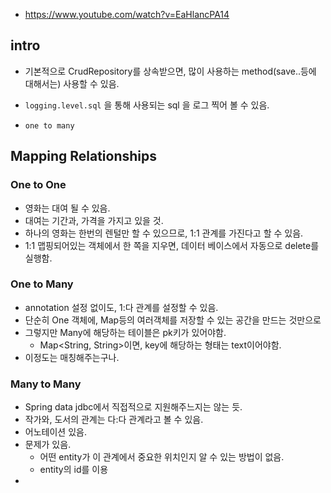 - https://www.youtube.com/watch?v=EaHlancPA14

## intro

- 기본적으로 CrudRepository를 상속받으면, 많이 사용하는 method(save..등에 대해서는) 사용할 수 있음.
- `logging.level.sql`  을 통해 사용되는 sql 을 로그 찍어 볼 수 있음.

- `one to many `

  

## Mapping Relationships

### One to One

- 영화는 대여 될 수 있음.
- 대여는 기간과, 가격을 가지고 있을 것.
- 하나의 영화는 한번의 렌털만 할 수 있으므로, 1:1 관계를 가진다고 할 수 있음.
- 1:1 맵핑되어있는 객체에서 한 쪽을 지우면, 데이터 베이스에서 자동으로 delete를 실행함.



### One to Many

- annotation 설정 없이도, 1:다 관계를 설정할 수 있음.
- 단순히 One 객체에, Map등의 여러객체를 저장할 수 있는 공간을 만드는 것만으로
- 그렇지만 Many에 해당하는 테이블은 pk키가 있어야함.
  - Map<String, String>이면, key에 해당하는 형태는 text이어야함.
- 이정도는 매칭해주는구나.



### Many to Many

- Spring data jdbc에서 직접적으로 지원해주느지는 않는 듯.
- 작가와, 도서의 관계는 다:다 관계라고 볼 수 있음.
- 어노테이션 있음.
- 문제가 있음.
  - 어떤 entity가 이 관계에서 중요한 위치인지 알 수 있는 방법이 없음.
  - entity의 id를 이용
- 